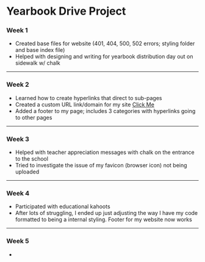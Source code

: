 # Yearbook Drive Project

### Week 1
- Created base files for website (401, 404, 500, 502 errors; styling folder and base index file)
- Helped with designing and writing for yearbook distribution day out on sidewalk w/ chalk

---
### Week 2
- Learned how to create hyperlinks that direct to sub-pages
- Created a custom URL link/domain for my site [Click Me](https://connorhv.work)
- Added a footer to my page; includes 3 categories with hyperlinks going to other pages

---
### Week 3
- Helped with teacher appreciation messages with chalk on the entrance to the school
- Tried to investigate the issue of my favicon (browser icon) not being uploaded

---
### Week 4
- Participated with educational kahoots
- After lots of struggling, I ended up just adjusting the way I have my code formatted to being a internal styling. Footer for my website now works

---
### Week 5
- 